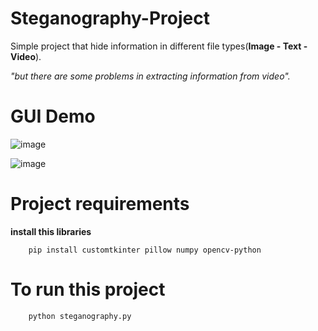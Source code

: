 # Steganography-Project
Simple project that hide information in different file types(**Image - Text - Video**).

_"but there are some problems in extracting information from video"._
# GUI Demo
![image](https://github.com/user-attachments/assets/2581751c-c83c-4776-81c5-d78dae8e9eb8)


![image](https://github.com/user-attachments/assets/1acfeee6-f100-411d-9487-6c34da38f289)

# Project requirements
**install this libraries**

        pip install customtkinter pillow numpy opencv-python
# To run this project

        python steganography.py
